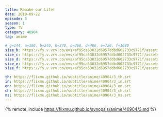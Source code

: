 ```yaml
---
title: Remake our Life!
date: 2010-09-22
episode: 3
season: 1
type: TV
category: 40904
tag: anime

# g=144, a=180, b=240, h=270, c=360, d=480, e=720, f=1080
size_b: https://fy.v.vrv.co/evs/af95ca53032d6957ddbd602733c9771f/assets/af95ca53032d6957ddbd602733c9771f_4102514.mp4
size_c: https://fy.v.vrv.co/evs/af95ca53032d6957ddbd602733c9771f/assets/af95ca53032d6957ddbd602733c9771f_4102513.mp4
size_d: https://fy.v.vrv.co/evs/af95ca53032d6957ddbd602733c9771f/assets/af95ca53032d6957ddbd602733c9771f_4102515.mp4
size_e: https://fy.v.vrv.co/evs/af95ca53032d6957ddbd602733c9771f/assets/af95ca53032d6957ddbd602733c9771f_4102516.mp4
size_f: https://fy.v.vrv.co/evs/af95ca53032d6957ddbd602733c9771f/assets/af95ca53032d6957ddbd602733c9771f_4102517.mp4

th: https://flixmu.github.io/subtitle/anime/40904/3_th.srt
in: https://flixmu.github.io/subtitle/anime/40904/3_in.srt
en: https://flixmu.github.io/subtitle/anime/40904/3_en.srt
ch: https://flixmu.github.io/subtitle/anime/40904/3_ch.srt
ms: https://flixmu.github.io/subtitle/anime/40904/3_ms.srt
---
```

{% remote_include https://flixmu.github.io/synopsis/anime/40904/3.md %}
